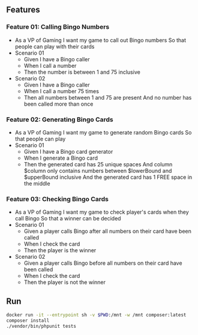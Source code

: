 ## Features
### Feature 01: Calling Bingo Numbers
- As a VP of Gaming
  I want my game to call out Bingo numbers
  So that people can play with their cards
- Scenario 01
  - Given I have a Bingo caller
  - When I call a number
  - Then the number is between 1 and 75 inclusive
- Scenario 02
  - Given I have a Bingo caller
  - When I call a number 75 times
  - Then all numbers between 1 and 75 are present 
    And no number has been called more than once

### Feature 02: Generating Bingo Cards
- As a VP of Gaming
  I want my game to generate random Bingo cards
  So that people can play
- Scenario 01
  - Given I have a Bingo card generator
  - When I generate a Bingo card
  - Then the generated card has 25 unique spaces
    And column $column only contains numbers between $lowerBound and $upperBound inclusive
    And the generated card has 1 FREE space in the middle

### Feature 03: Checking Bingo Cards
- As a VP of Gaming
  I want my game to check player's cards when they call Bingo
  So that a winner can be decided
- Scenario 01
  - Given a player calls Bingo after all numbers on their card have been called
  - When I check the card
  - Then the player is the winner
- Scenario 02
  - Given a player calls Bingo before all numbers on their card have been called
  - When I check the card
  - Then the player is not the winner

## Run
```sh
docker run -it --entrypoint sh -v $PWD:/mnt -w /mnt composer:latest
composer install
./vendor/bin/phpunit tests
```
